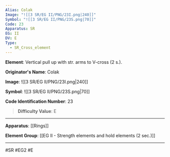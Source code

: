 ```yaml
---
Alias: Colak
Image: "![[3 SR/EG II/PNG/23I.png|240]]"
Symbol: "![[3 SR/EG II/PNG/23S.png|70]]"
Code: 23
Apparatus: SR
EG: II
DV: E
Type:
  - SR_Cross_element
---
```

**Element**: Vertical pull up with str. arms to V-cross (2 s.).

**Originator's Name**: Colak

**Image**:
![[3 SR/EG II/PNG/23I.png|240]]

**Symbol**:
![[3 SR/EG II/PNG/23S.png|70]]

**Code Identification Number**: 23

>**Difficulty Value**: E

___
**Apparatus**: [[Rings]]

**Element Group**: [[EG II - Strength elements and hold elements (2 sec.)]]
___
#SR #EG2 #E
